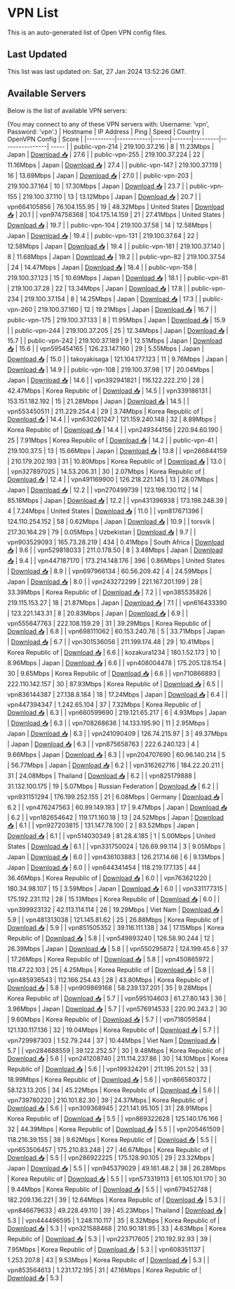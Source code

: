 # VPN List

This is an auto-generated list of Open VPN config files.

## Last Updated

This list was last updated on: Sat, 27 Jan 2024 13:52:26 GMT.

## Available Servers

Below is the list of available VPN servers:

(You may connect to any of these VPN servers with: Username: 'vpn', Password: 'vpn'.)
| Hostname | IP Address | Ping | Speed | Country | OpenVPN Config | Score |
|----------|------------|------|-------|---------|----------------| ----- |
| public-vpn-214 | 219.100.37.216 | 8 | 11.23Mbps | Japan | [Download 📥](./configs/server_0_JP.ovpn) | 27.6 |
| public-vpn-255 | 219.100.37.224 | 22 | 11.16Mbps | Japan | [Download 📥](./configs/server_1_JP.ovpn) | 27.4 |
| public-vpn-147 | 219.100.37.119 | 16 | 13.69Mbps | Japan | [Download 📥](./configs/server_2_JP.ovpn) | 27.0 |
| public-vpn-203 | 219.100.37.164 | 10 | 17.30Mbps | Japan | [Download 📥](./configs/server_3_JP.ovpn) | 23.7 |
| public-vpn-155 | 219.100.37.110 | 13 | 13.12Mbps | Japan | [Download 📥](./configs/server_4_JP.ovpn) | 20.7 |
| vpn664105856 | 76.104.155.95 | 19 | 48.32Mbps | United States | [Download 📥](./configs/server_5_US.ovpn) | 20.1 |
| vpn974758368 | 104.175.14.159 | 21 | 27.41Mbps | United States | [Download 📥](./configs/server_6_US.ovpn) | 19.7 |
| public-vpn-104 | 219.100.37.58 | 14 | 12.58Mbps | Japan | [Download 📥](./configs/server_7_JP.ovpn) | 19.4 |
| public-vpn-131 | 219.100.37.64 | 22 | 12.58Mbps | Japan | [Download 📥](./configs/server_8_JP.ovpn) | 19.4 |
| public-vpn-181 | 219.100.37.140 | 8 | 11.68Mbps | Japan | [Download 📥](./configs/server_9_JP.ovpn) | 19.2 |
| public-vpn-82 | 219.100.37.54 | 24 | 14.47Mbps | Japan | [Download 📥](./configs/server_10_JP.ovpn) | 18.4 |
| public-vpn-158 | 219.100.37.123 | 15 | 10.69Mbps | Japan | [Download 📥](./configs/server_11_JP.ovpn) | 18.1 |
| public-vpn-81 | 219.100.37.28 | 22 | 13.34Mbps | Japan | [Download 📥](./configs/server_12_JP.ovpn) | 17.8 |
| public-vpn-234 | 219.100.37.154 | 8 | 14.25Mbps | Japan | [Download 📥](./configs/server_13_JP.ovpn) | 17.3 |
| public-vpn-260 | 219.100.37.160 | 12 | 19.21Mbps | Japan | [Download 📥](./configs/server_14_JP.ovpn) | 16.7 |
| public-vpn-175 | 219.100.37.133 | 8 | 11.95Mbps | Japan | [Download 📥](./configs/server_15_JP.ovpn) | 15.9 |
| public-vpn-244 | 219.100.37.205 | 25 | 12.34Mbps | Japan | [Download 📥](./configs/server_16_JP.ovpn) | 15.7 |
| public-vpn-242 | 219.100.37.189 | 9 | 12.51Mbps | Japan | [Download 📥](./configs/server_17_JP.ovpn) | 15.6 |
| vpn595454165 | 126.23.147.160 | 29 | 5.55Mbps | Japan | [Download 📥](./configs/server_18_JP.ovpn) | 15.0 |
| takoyakisaga | 121.104.177.123 | 11 | 9.76Mbps | Japan | [Download 📥](./configs/server_19_JP.ovpn) | 14.9 |
| public-vpn-108 | 219.100.37.98 | 17 | 20.04Mbps | Japan | [Download 📥](./configs/server_20_JP.ovpn) | 14.6 |
| vpn392941821 | 116.122.222.210 | 28 | 42.47Mbps | Korea Republic of | [Download 📥](./configs/server_21_KR.ovpn) | 14.5 |
| vpn339186131 | 153.151.182.192 | 15 | 21.28Mbps | Japan | [Download 📥](./configs/server_22_JP.ovpn) | 14.5 |
| vpn553450511 | 211.229.254.4 | 29 | 3.74Mbps | Korea Republic of | [Download 📥](./configs/server_23_KR.ovpn) | 14.4 |
| vpn630261247 | 121.159.240.148 | 32 | 8.89Mbps | Korea Republic of | [Download 📥](./configs/server_24_KR.ovpn) | 14.4 |
| vpn249344156 | 220.94.60.190 | 25 | 7.91Mbps | Korea Republic of | [Download 📥](./configs/server_25_KR.ovpn) | 14.2 |
| public-vpn-41 | 219.100.37.5 | 13 | 15.66Mbps | Japan | [Download 📥](./configs/server_26_JP.ovpn) | 13.8 |
| vpn266844159 | 210.179.202.193 | 31 | 10.80Mbps | Korea Republic of | [Download 📥](./configs/server_27_KR.ovpn) | 13.0 |
| vpn327897025 | 14.53.206.31 | 30 | 2.07Mbps | Korea Republic of | [Download 📥](./configs/server_28_KR.ovpn) | 12.4 |
| vpn491169900 | 126.218.221.145 | 13 | 28.07Mbps | Japan | [Download 📥](./configs/server_29_JP.ovpn) | 12.2 |
| vpn270499739 | 123.198.130.112 | 14 | 85.18Mbps | Japan | [Download 📥](./configs/server_30_JP.ovpn) | 12.2 |
| vpn431396938 | 173.198.248.39 | 4 | 7.24Mbps | United States | [Download 📥](./configs/server_31_US.ovpn) | 11.0 |
| vpn817671396 | 124.110.254.152 | 58 | 0.62Mbps | Japan | [Download 📥](./configs/server_32_JP.ovpn) | 10.9 |
| torsvik | 217.30.164.29 | 79 | 0.05Mbps | Uzbekistan | [Download 📥](./configs/server_33_UZ.ovpn) | 9.7 |
| vpn903529093 | 165.73.28.219 | 434 | 0.41Mbps | South Africa | [Download 📥](./configs/server_34_ZA.ovpn) | 9.6 |
| vpn529818033 | 211.0.178.50 | 8 | 3.48Mbps | Japan | [Download 📥](./configs/server_35_JP.ovpn) | 9.4 |
| vpn447187170 | 173.214.148.176 | 396 | 0.86Mbps | United States | [Download 📥](./configs/server_36_US.ovpn) | 8.9 |
| vpn697966134 | 60.56.209.42 | 4 | 24.59Mbps | Japan | [Download 📥](./configs/server_37_JP.ovpn) | 8.0 |
| vpn243272299 | 221.167.201.199 | 28 | 33.39Mbps | Korea Republic of | [Download 📥](./configs/server_38_KR.ovpn) | 7.2 |
| vpn385535826 | 219.115.153.27 | 18 | 21.87Mbps | Japan | [Download 📥](./configs/server_39_JP.ovpn) | 7.1 |
| vpn616433390 | 123.221.143.31 | 8 | 20.83Mbps | Japan | [Download 📥](./configs/server_40_JP.ovpn) | 6.9 |
| vpn555647763 | 222.108.159.29 | 31 | 39.29Mbps | Korea Republic of | [Download 📥](./configs/server_41_KR.ovpn) | 6.8 |
| vpn698111062 | 60.153.240.76 | 5 | 33.71Mbps | Japan | [Download 📥](./configs/server_42_JP.ovpn) | 6.7 |
| vpn301536056 | 211.199.174.48 | 29 | 10.41Mbps | Korea Republic of | [Download 📥](./configs/server_43_KR.ovpn) | 6.6 |
| kozakura1234 | 180.1.52.173 | 10 | 8.96Mbps | Japan | [Download 📥](./configs/server_44_JP.ovpn) | 6.6 |
| vpn408004478 | 175.205.128.154 | 30 | 9.65Mbps | Korea Republic of | [Download 📥](./configs/server_45_KR.ovpn) | 6.6 |
| vpn710866893 | 222.110.142.157 | 30 | 87.93Mbps | Korea Republic of | [Download 📥](./configs/server_46_KR.ovpn) | 6.5 |
| vpn836144387 | 27.138.8.184 | 18 | 17.24Mbps | Japan | [Download 📥](./configs/server_47_JP.ovpn) | 6.4 |
| vpn447394347 | 1.242.65.104 | 37 | 7.32Mbps | Korea Republic of | [Download 📥](./configs/server_48_KR.ovpn) | 6.3 |
| vpn660599690 | 219.121.65.217 | 6 | 4.93Mbps | Japan | [Download 📥](./configs/server_49_JP.ovpn) | 6.3 |
| vpn708268636 | 14.133.195.90 | 11 | 2.95Mbps | Japan | [Download 📥](./configs/server_50_JP.ovpn) | 6.3 |
| vpn241090409 | 126.74.215.97 | 3 | 49.37Mbps | Japan | [Download 📥](./configs/server_51_JP.ovpn) | 6.3 |
| vpn875658763 | 222.6.240.123 | 4 | 9.66Mbps | Japan | [Download 📥](./configs/server_52_JP.ovpn) | 6.3 |
| vpn204707690 | 60.96.140.214 | 5 | 56.77Mbps | Japan | [Download 📥](./configs/server_53_JP.ovpn) | 6.2 |
| vpn316262716 | 184.22.20.211 | 31 | 24.08Mbps | Thailand | [Download 📥](./configs/server_54_TH.ovpn) | 6.2 |
| vpn825179888 | 31.132.100.175 | 19 | 5.07Mbps | Russian Federation | [Download 📥](./configs/server_55_RU.ovpn) | 6.2 |
| vpn931151294 | 176.199.252.155 | 21 | 6.08Mbps | Germany | [Download 📥](./configs/server_56_DE.ovpn) | 6.2 |
| vpn476247563 | 60.99.149.193 | 17 | 9.47Mbps | Japan | [Download 📥](./configs/server_57_JP.ovpn) | 6.2 |
| vpn182654642 | 119.171.160.18 | 13 | 24.52Mbps | Japan | [Download 📥](./configs/server_58_JP.ovpn) | 6.1 |
| vpn927203815 | 131.147.78.100 | 2 | 83.52Mbps | Japan | [Download 📥](./configs/server_59_JP.ovpn) | 6.1 |
| vpn514030349 | 81.28.4.185 | 1 | 5.00Mbps | United States | [Download 📥](./configs/server_60_US.ovpn) | 6.1 |
| vpn331750024 | 126.69.99.114 | 3 | 9.05Mbps | Japan | [Download 📥](./configs/server_61_JP.ovpn) | 6.0 |
| vpn436103883 | 126.217.14.66 | 6 | 9.13Mbps | Japan | [Download 📥](./configs/server_62_JP.ovpn) | 6.0 |
| vpn644341454 | 118.219.177.135 | 44 | 36.46Mbps | Korea Republic of | [Download 📥](./configs/server_63_KR.ovpn) | 6.0 |
| vpn763621220 | 180.34.98.107 | 15 | 3.59Mbps | Japan | [Download 📥](./configs/server_64_JP.ovpn) | 6.0 |
| vpn331177315 | 175.192.231.112 | 28 | 15.13Mbps | Korea Republic of | [Download 📥](./configs/server_65_KR.ovpn) | 6.0 |
| vpn399923132 | 42.113.114.114 | 26 | 19.29Mbps | Viet Nam | [Download 📥](./configs/server_66_VN.ovpn) | 5.9 |
| vpn481313038 | 121.145.81.62 | 25 | 26.88Mbps | Korea Republic of | [Download 📥](./configs/server_67_KR.ovpn) | 5.9 |
| vpn851505352 | 39.116.111.138 | 34 | 17.15Mbps | Korea Republic of | [Download 📥](./configs/server_68_KR.ovpn) | 5.8 |
| vpn549893240 | 126.58.90.244 | 12 | 26.39Mbps | Japan | [Download 📥](./configs/server_69_JP.ovpn) | 5.8 |
| vpn550295872 | 124.199.45.6 | 37 | 17.26Mbps | Korea Republic of | [Download 📥](./configs/server_70_KR.ovpn) | 5.8 |
| vpn450865972 | 118.47.22.103 | 25 | 4.25Mbps | Korea Republic of | [Download 📥](./configs/server_71_KR.ovpn) | 5.8 |
| vpn485936543 | 112.166.254.43 | 28 | 43.80Mbps | Korea Republic of | [Download 📥](./configs/server_72_KR.ovpn) | 5.8 |
| vpn909869168 | 58.239.137.201 | 35 | 9.28Mbps | Korea Republic of | [Download 📥](./configs/server_73_KR.ovpn) | 5.7 |
| vpn595104603 | 61.27.80.143 | 36 | 3.96Mbps | Japan | [Download 📥](./configs/server_74_JP.ovpn) | 5.7 |
| vpn576914533 | 220.90.243.2 | 30 | 9.60Mbps | Korea Republic of | [Download 📥](./configs/server_75_KR.ovpn) | 5.7 |
| vpn718059584 | 121.130.117.136 | 32 | 19.04Mbps | Korea Republic of | [Download 📥](./configs/server_76_KR.ovpn) | 5.7 |
| vpn729987303 | 1.52.79.244 | 37 | 10.44Mbps | Viet Nam | [Download 📥](./configs/server_77_VN.ovpn) | 5.7 |
| vpn284688559 | 39.122.252.57 | 30 | 9.48Mbps | Korea Republic of | [Download 📥](./configs/server_78_KR.ovpn) | 5.6 |
| vpn241208740 | 211.114.237.86 | 30 | 14.10Mbps | Korea Republic of | [Download 📥](./configs/server_79_KR.ovpn) | 5.6 |
| vpn199324291 | 211.195.201.52 | 33 | 18.99Mbps | Korea Republic of | [Download 📥](./configs/server_80_KR.ovpn) | 5.6 |
| vpn866580372 | 58.123.13.205 | 34 | 45.22Mbps | Korea Republic of | [Download 📥](./configs/server_81_KR.ovpn) | 5.6 |
| vpn739780220 | 210.101.82.30 | 39 | 24.37Mbps | Korea Republic of | [Download 📥](./configs/server_82_KR.ovpn) | 5.6 |
| vpn309368945 | 221.141.95.105 | 31 | 28.91Mbps | Korea Republic of | [Download 📥](./configs/server_83_KR.ovpn) | 5.5 |
| vpn869322628 | 125.140.176.166 | 32 | 44.39Mbps | Korea Republic of | [Download 📥](./configs/server_84_KR.ovpn) | 5.5 |
| vpn205461509 | 118.216.39.155 | 38 | 9.62Mbps | Korea Republic of | [Download 📥](./configs/server_85_KR.ovpn) | 5.5 |
| vpn653506457 | 175.210.83.248 | 27 | 46.67Mbps | Korea Republic of | [Download 📥](./configs/server_86_KR.ovpn) | 5.5 |
| vpn286922225 | 175.128.90.105 | 29 | 23.32Mbps | Japan | [Download 📥](./configs/server_87_JP.ovpn) | 5.5 |
| vpn945379029 | 49.161.48.2 | 38 | 26.28Mbps | Korea Republic of | [Download 📥](./configs/server_88_KR.ovpn) | 5.5 |
| vpn573319113 | 61.105.101.170 | 30 | 9.44Mbps | Korea Republic of | [Download 📥](./configs/server_89_KR.ovpn) | 5.5 |
| vpn679452748 | 182.209.136.221 | 39 | 12.64Mbps | Korea Republic of | [Download 📥](./configs/server_90_KR.ovpn) | 5.3 |
| vpn846679633 | 49.228.49.110 | 39 | 45.23Mbps | Thailand | [Download 📥](./configs/server_91_TH.ovpn) | 5.3 |
| vpn444496595 | 1.248.110.117 | 35 | 8.32Mbps | Korea Republic of | [Download 📥](./configs/server_92_KR.ovpn) | 5.3 |
| vpn321588468 | 210.90.181.95 | 33 | 4.63Mbps | Korea Republic of | [Download 📥](./configs/server_93_KR.ovpn) | 5.3 |
| vpn223717605 | 210.192.92.93 | 39 | 7.95Mbps | Korea Republic of | [Download 📥](./configs/server_94_KR.ovpn) | 5.3 |
| vpn608351137 | 1.253.207.8 | 43 | 9.53Mbps | Korea Republic of | [Download 📥](./configs/server_95_KR.ovpn) | 5.3 |
| vpn853564613 | 1.231.172.195 | 31 | 47.16Mbps | Korea Republic of | [Download 📥](./configs/server_96_KR.ovpn) | 5.3 |
